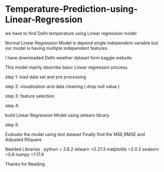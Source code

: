# Temperature-Prediction-using-Linear-Regression
we have to find Delhi temperature using Linear regression model 


Normal Linear Regression Model is depend single independent variable but our model is having multiple independent features.

I have downloaded Delhi weather dataset form kaggle website.

This model mainly describe basic Linear regression process.

step 1:
load data set and pre processing

step 2:
visualization and data cleaning ( drop null value )

step 3:
feature selection 

step 4:

build Linear Regression Model using sklearn library.

step 5:

Evaluate the model using test dataset
Finally find the MSE,RMSE and Adjusted RSquare

Needed Libraries :
python = 3.6.2
sklearn =0.21.3
matplotlib =2.0.2
seaborn =0.8
numpy =1.17.4

Thanks for Reading
